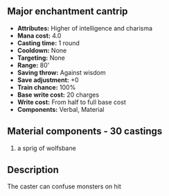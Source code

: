 ## Major enchantment cantrip

- **Attributes:** Higher of intelligence and charisma
- **Mana cost:** 4.0
- **Casting time:** 1 round
- **Cooldown:** None
- **Targeting:** None
- **Range:** 80'
- **Saving throw:** Against wisdom
- **Save adjustment:** +0
- **Train chance:** 100%
- **Base write cost:** 20 charges
- **Write cost:** From half to full base cost
- **Components:** Verbal, Material

## Material components - 30 castings

1. a sprig of wolfsbane

## Description

The caster can confuse monsters on hit
